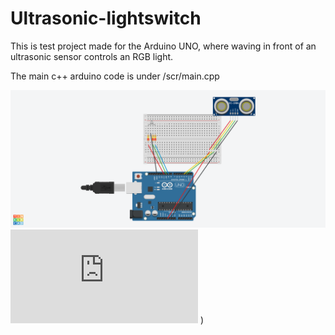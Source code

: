 # Ultrasonic-lightswitch

This is test project made for the Arduino UNO, where waving in front of an ultrasonic sensor controls an RGB light. 

The main c++ arduino code is under /scr/main.cpp

![alt text](https://github.com/decentishDev/Ultrasonic-lightswitch/blob/master/Github%20visuals/Ultrasonic%20lightswitch.png?raw=true)
![alt text](https://github.com/decentishDev/Ultrasonic-lightswitch/blob/master/Github%20visuals/Ultrasonic%20lightswitch.pdf?raw=true)
)
